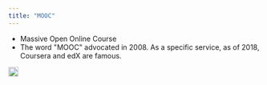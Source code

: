 ```yaml
---
title: "MOOC"
---
```


- Massive Open Online Course
- The word "MOOC" advocated in 2008. As a specific service, as of 2018, Coursera and edX are famous.

<img src='https://scrapbox.io/api/pages/nishio-en/en/icon' alt='en.icon' height="19.5"/>